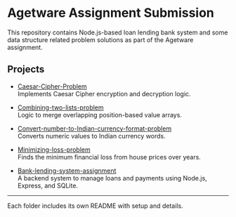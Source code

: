 # Agetware Assignment Submission

This repository contains Node.js-based loan lending bank system and some data structure related problem solutions as part of the Agetware assignment.

## Projects

- [Caesar-Cipher-Problem](./Problems/Caesar-cipher-problem)  
  Implements Caesar Cipher encryption and decryption logic.

- [Combining-two-lists-problem](./Problems/Combining-two-lists-problem)  
  Logic to merge overlapping position-based value arrays.

- [Convert-number-to-Indian-currency-format-problem](./Problems/Convert-number-to-Indian-currency-format)  
  Converts numeric values to Indian currency words.

- [Minimizing-loss-problem](./Problems/Minimizing-loss-problem)  
  Finds the minimum financial loss from house prices over years.

- [Bank-lending-system-assignment](./Bank-lending-system)  
  A backend system to manage loans and payments using Node.js, Express, and SQLite.

---

Each folder includes its own README with setup and details.
